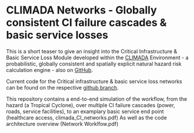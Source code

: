 # CLIMADA Networks - Globally consistent CI failure cascades &amp; basic service losses

This is a short teaser to give an insight into the Critical Infrastructure &amp; Basic Service Loss Module developed within the [CLIMADA](https://wcr.ethz.ch/research/climada.html) Environment -  a probabilistic, globally consistent and spatially explicit natural hazard risk calculation engine - also on [GitHub](https://github.com/CLIMADA-project/climada_python).

Current code for the Critical infrastructure & basic service loss networks can be found on the respective [github branch](https://github.com/CLIMADA-project/climada_petals/tree/feature/networks).

This repository contains a end-to-end simulation of the workflow, from the hazard (a Tropical Cyclone), over multiple CI failure cascades (power, roads, service facilities), to an examplary basic service end point (healthcare access, climada_CI_networks.pdf)
As well as the code architecture overview (Network Worklfow.pdf)
